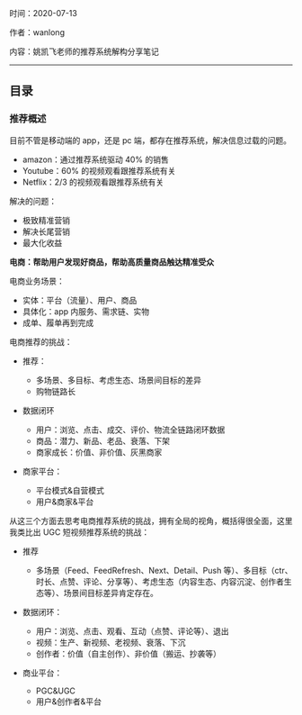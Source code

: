 时间：2020-07-13

作者：wanlong

内容：姚凯飞老师的推荐系统解构分享笔记

---

## 目录

### 推荐概述

目前不管是移动端的 app，还是 pc 端，都存在推荐系统，解决信息过载的问题。

- amazon：通过推荐系统驱动 40% 的销售
- Youtube：60% 的视频观看跟推荐系统有关
- Netflix：2/3 的视频观看跟推荐系统有关

解决的问题：

- 极致精准营销
- 解决长尾营销
- 最大化收益



**电商：帮助用户发现好商品，帮助高质量商品触达精准受众**

电商业务场景：

- 实体：平台（流量）、用户、商品
- 具体化：app 内服务、需求链、实物
- 成单、履单再到完成



电商推荐的挑战：

- 推荐：
  - 多场景、多目标、考虑生态、场景间目标的差异
  - 购物链路长

- 数据闭环
  - 用户：浏览、点击、成交、评价、物流全链路闭环数据
  - 商品：潜力、新品、老品、衰落、下架
  - 商家成长：价值、非价值、灰黑商家
- 商家平台：
  - 平台模式&自营模式
  - 用户&商家&平台

从这三个方面去思考电商推荐系统的挑战，拥有全局的视角，概括得很全面，这里我类比出 UGC 短视频推荐系统的挑战：

- 推荐

  - 多场景（Feed、FeedRefresh、Next、Detail、Push 等）、多目标（ctr、时长、点赞、评论、分享等）、考虑生态（内容生态、内容沉淀、创作者生态等）、场景间目标差异肯定存在。

- 数据闭环：

  - 用户：浏览、点击、观看、互动（点赞、评论等）、退出
  - 视频：生产、新视频、老视频、衰落、下沉
  - 创作者：价值（自主创作）、非价值（搬运、抄袭等）

- 商业平台：

  - PGC&UGC
  - 用户&创作者&平台

  